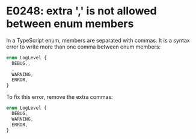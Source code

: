 # E0248: extra ',' is not allowed between enum members

In a TypeScript enum, members are separated with commas. It is a syntax error to
write more than one comma between enum members:

```typescript
enum LogLevel {
  DEBUG,,
  ,
  WARNING,
  ERROR,
}
```

To fix this error, remove the extra commas:

```typescript
enum LogLevel {
  DEBUG,
  WARNING,
  ERROR,
}
```
